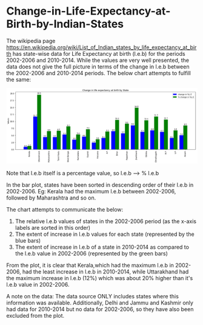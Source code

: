 # Change-in-Life-Expectancy-at-Birth-by-Indian-States
The wikipedia page https://en.wikipedia.org/wiki/List_of_Indian_states_by_life_expectancy_at_birth has state-wise data for Life Expectancy at birth (l.e.b) for the periods 2002-2006 and 2010-2014. While the values are very well presented, the data does not give the full picture in terms of the change in l.e.b between the 2002-2006 and 2010-2014 periods. The below chart attempts to fulfill the same:

![Screenshot](Change_in_life_expectancy_by_Indian_states.png)

Note that l.e.b itself is a percentage value, so l.e.b --> % l.e.b

In the bar plot, states have been sorted in descending order of their l.e.b in 2002-2006.
Eg: Kerala had the maximum l.e.b between 2002-2006, followed by Maharashtra and so on.

The chart attempts to communicate the below:
1) The relative l.e.b values of states in the 2002-2006 period (as the x-axis labels are sorted in this order)
2) The extent of increase in l.e.b values for each state (represented by the blue bars)
3) The extent of increase in l.e.b of a state in 2010-2014 as compared to the l.e.b value in 2002-2006 (represented by the green bars)

From the plot, it is clear that Kerala,which had the maximum l.e.b in 2002-2006, had the least increase in l.e.b in 2010-2014, while Uttarakhand had the maximum increase in l.e.b (12%) which was about 20% higher than it's l.e.b value in 2002-2006.

A note on the data:
The data source ONLY includes states where this information was available. Additionally, Delhi and Jammu and Kashmir only had data for 2010-2014 but no data for 2002-2006, so they have also been excluded from the plot.


